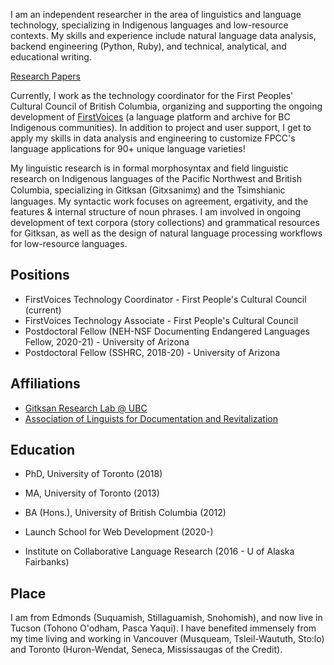 I am an independent researcher in the area of linguistics and language technology, specializing in Indigenous languages and low-resource contexts. My skills and experience include natural language data analysis, backend engineering (Python, Ruby), and technical, analytical, and educational writing.

[Research Papers](/papers)

Currently, I work as the technology coordinator for the First Peoples' Cultural Council of British Columbia, organizing and supporting the ongoing development of [FirstVoices](https://www.firstvoices.com/) (a language platform and archive for BC Indigenous communities). In addition to project and user support, I get to apply my skills in data analysis and engineering to customize FPCC's language applications for 90+ unique language varieties!

My linguistic research is in formal morphosyntax and field linguistic research on Indigenous languages of the Pacific Northwest and British Columbia, specializing in Gitksan (Gitxsanimx̱) and the Tsimshianic languages. My syntactic work focuses on agreement, ergativity, and the features & internal structure of noun phrases. I am involved in ongoing development of text corpora (story collections) and grammatical resources for Gitksan, as well as the design of natural language processing workflows for low-resource languages.

## Positions
- FirstVoices Technology Coordinator - First People's Cultural Council (current)
- FirstVoices Technology Associate - First People's Cultural Council
- Postdoctoral Fellow (NEH-NSF Documenting Endangered Languages Fellow, 2020-21) - University of Arizona
- Postdoctoral Fellow (SSHRC, 2018-20) - University of Arizona

## Affiliations
- [Gitksan Research Lab @ UBC](https://blogs.ubc.ca/gitksanlab/)
- [Association of Linguists for Documentation and Revitalization](https://aldr.org/)

## Education
- PhD, University of Toronto (2018)
- MA, University of Toronto (2013)
- BA (Hons.), University of British Columbia (2012)

- Launch School for Web Development (2020-)
- Institute on Collaborative Language Research (2016 - U of Alaska Fairbanks)

## Place

I am from Edmonds (Suquamish, Stillaguamish, Snohomish), and now live in Tucson (Tohono O'odham, Pasca Yaqui). I have benefited immensely from my time living and working in Vancouver (Musqueam, Tsleil-Waututh, Sto:lo) and Toronto (Huron-Wendat, Seneca, Mississaugas of the Credit).